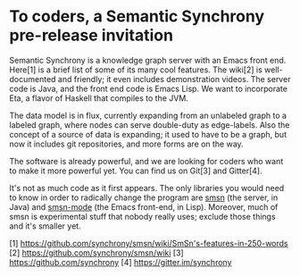 # To coders, a Semantic Synchrony pre-release invitation

Semantic Synchrony is a knowledge graph server with an Emacs front end. Here[1] is a brief list of some of its many cool features. The wiki[2] is well-documented and friendly; it even includes demonstration videos. The server code is Java, and the front end code is Emacs Lisp. We want to incorporate Eta, a flavor of Haskell that compiles to the JVM.

The data model is in flux, currently expanding from an unlabeled graph to a labeled graph, where nodes can serve double-duty as edge-labels. Also the concept of a source of data is expanding; it used to have to be a graph, but now it includes git repositories, and more forms are on the way.

The software is already powerful, and we are looking for coders who want to make it more powerful yet. You can find us on Git[3] and Gitter[4].

It's not as much code as it first appears. The only libraries you would need to know in order to radically change the program are [smsn](https://github.com/synchrony/smsn) (the server, in Java) and [smsn-mode](https://github.com/synchrony/smsn-mode) (the Emacs front-end, in Lisp). Moreover, much of smsn is experimental stuff that nobody really uses; exclude those things and it's smaller yet.

[1] https://github.com/synchrony/smsn/wiki/SmSn's-features-in-250-words
[2] https://github.com/synchrony/smsn/wiki
[3] https://github.com/synchrony
[4] https://gitter.im/synchrony
